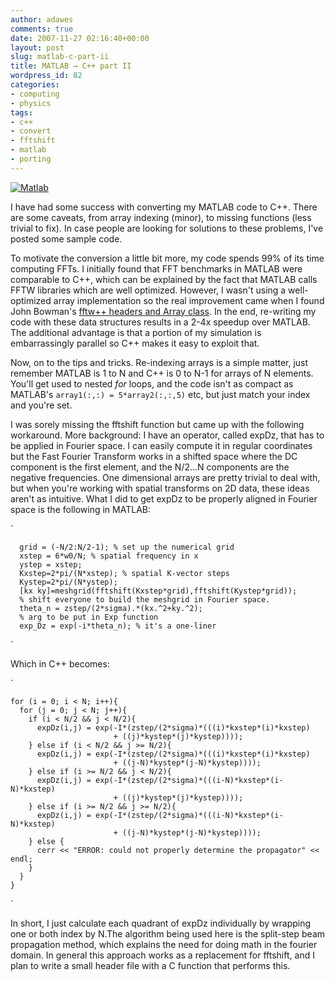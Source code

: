 ```yaml
---
author: adawes
comments: true
date: 2007-11-27 02:16:40+00:00
layout: post
slug: matlab-c-part-ii
title: MATLAB → C++ part II
wordpress_id: 82
categories:
- computing
- physics
tags:
- c++
- convert
- fftshift
- matlab
- porting
---
```


[![Matlab](http://dawes.files.wordpress.com/2007/11/matlab-100square.png)](http://dawes.wordpress.com/category/computing/)

I have had some success with converting my MATLAB code to C++. There are some caveats, from array indexing (minor), to missing functions (less trivial to fix). In case people are looking for solutions to these problems, I've posted some sample code.




To motivate the conversion a little bit more, my code spends 99% of its time computing FFTs. I initially found that FFT benchmarks in MATLAB were comparable to C++, which can be explained by the fact that MATLAB calls FFTW libraries which are well optimized. However, I wasn't using a well-optimized array implementation so the real improvement came when I found John Bowman's [fftw++ headers and Array class](http://www.math.ualberta.ca/~bowman/Array). In the end, re-writing my code with these data structures results in a 2-4x speedup over MATLAB. The additional advantage is that a portion of my simulation is embarrassingly parallel so C++ makes it easy to exploit that.




<!-- more -->



Now, on to the tips and tricks. Re-indexing arrays is a simple matter, just remember MATLAB is 1 to N and C++ is 0 to N-1 for arrays of N elements. You'll get used to nested _for_ loops, and the code isn't as compact as MATLAB's `array1(:,:) = 5*array2(:,:,5)` etc, but just match your index and you're set.




I was sorely missing the fftshift function but came up with the following workaround. More background: I have an operator, called expDz, that has to be applied in Fourier space. I can easily compute it in regular coordinates but the Fast Fourier Transform works in a shifted space where the DC component is the first element, and the N/2...N components are the negative frequencies. One dimensional arrays are pretty trivial to deal with, but when you're working with spatial transforms on 2D data, these ideas aren't as intuitive. What I did to get expDz to be properly aligned in Fourier space is the following in MATLAB:



`

    
    
      grid = (-N/2:N/2-1); % set up the numerical grid
      xstep = 6*w0/N; % spatial frequency in x
      ystep = xstep;
      Kxstep=2*pi/(N*xstep); % spatial K-vector steps
      Kystep=2*pi/(N*ystep);
      [kx ky]=meshgrid(fftshift(Kxstep*grid),fftshift(Kystep*grid)); 
      % shift everyone to build the meshgrid in Fourier space.
      theta_n = zstep/(2*sigma).*(kx.^2+ky.^2); 
      % arg to be put in Exp function
      exp_Dz = exp(-i*theta_n); % it's a one-liner
    


`



Which in C++ becomes:



`

    
    
    for (i = 0; i < N; i++){
      for (j = 0; j < N; j++){
        if (i < N/2 && j < N/2){
          expDz(i,j) = exp(-I*(zstep/(2*sigma)*(((i)*kxstep*(i)*kxstep) 
                           + ((j)*kystep*(j)*kystep))));
        } else if (i < N/2 && j >= N/2){
          expDz(i,j) = exp(-I*(zstep/(2*sigma)*(((i)*kxstep*(i)*kxstep) 
                           + ((j-N)*kystep*(j-N)*kystep))));
        } else if (i >= N/2 && j < N/2){
          expDz(i,j) = exp(-I*(zstep/(2*sigma)*(((i-N)*kxstep*(i-N)*kxstep) 
                           + ((j)*kystep*(j)*kystep))));
        } else if (i >= N/2 && j >= N/2){
          expDz(i,j) = exp(-I*(zstep/(2*sigma)*(((i-N)*kxstep*(i-N)*kxstep) 
                           + ((j-N)*kystep*(j-N)*kystep))));
        } else {
          cerr << "ERROR: could not properly determine the propagator" << endl;
        }
      }
    }
    


`


In short, I just calculate each quadrant of expDz individually by wrapping one or both index by N.The algorithm being used here is the split-step beam propagation method, which explains the need for doing math in the fourier domain. In general this approach works as a replacement for fftshift, and I plan to write a small header file with a C function that performs this.
